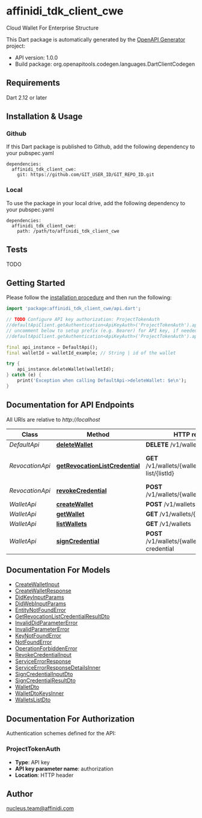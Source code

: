 # affinidi_tdk_client_cwe

Cloud Wallet For Enterprise Structure

This Dart package is automatically generated by the [OpenAPI Generator](https://openapi-generator.tech) project:

- API version: 1.0.0
- Build package: org.openapitools.codegen.languages.DartClientCodegen

## Requirements

Dart 2.12 or later

## Installation & Usage

### Github

If this Dart package is published to Github, add the following dependency to your pubspec.yaml

```
dependencies:
  affinidi_tdk_client_cwe:
    git: https://github.com/GIT_USER_ID/GIT_REPO_ID.git
```

### Local

To use the package in your local drive, add the following dependency to your pubspec.yaml

```
dependencies:
  affinidi_tdk_client_cwe:
    path: /path/to/affinidi_tdk_client_cwe
```

## Tests

TODO

## Getting Started

Please follow the [installation procedure](#installation--usage) and then run the following:

```dart
import 'package:affinidi_tdk_client_cwe/api.dart';

// TODO Configure API key authorization: ProjectTokenAuth
//defaultApiClient.getAuthentication<ApiKeyAuth>('ProjectTokenAuth').apiKey = 'YOUR_API_KEY';
// uncomment below to setup prefix (e.g. Bearer) for API key, if needed
//defaultApiClient.getAuthentication<ApiKeyAuth>('ProjectTokenAuth').apiKeyPrefix = 'Bearer';

final api_instance = DefaultApi();
final walletId = walletId_example; // String | id of the wallet

try {
    api_instance.deleteWallet(walletId);
} catch (e) {
    print('Exception when calling DefaultApi->deleteWallet: $e\n');
}

```

## Documentation for API Endpoints

All URIs are relative to _http://localhost_

| Class           | Method                                                                               | HTTP request                                            | Description                        |
| --------------- | ------------------------------------------------------------------------------------ | ------------------------------------------------------- | ---------------------------------- |
| _DefaultApi_    | [**deleteWallet**](doc//DefaultApi.md#deletewallet)                                  | **DELETE** /v1/wallets/{walletId}                       |
| _RevocationApi_ | [**getRevocationListCredential**](doc//RevocationApi.md#getrevocationlistcredential) | **GET** /v1/wallets/{walletId}/revocation-list/{listId} | Return revocation list credential. |
| _RevocationApi_ | [**revokeCredential**](doc//RevocationApi.md#revokecredential)                       | **POST** /v1/wallets/{walletId}/revoke                  | Revoke Credential.                 |
| _WalletApi_     | [**createWallet**](doc//WalletApi.md#createwallet)                                   | **POST** /v1/wallets                                    |
| _WalletApi_     | [**getWallet**](doc//WalletApi.md#getwallet)                                         | **GET** /v1/wallets/{walletId}                          |
| _WalletApi_     | [**listWallets**](doc//WalletApi.md#listwallets)                                     | **GET** /v1/wallets                                     |
| _WalletApi_     | [**signCredential**](doc//WalletApi.md#signcredential)                               | **POST** /v1/wallets/{walletId}/sign-credential         |

## Documentation For Models

- [CreateWalletInput](doc//CreateWalletInput.md)
- [CreateWalletResponse](doc//CreateWalletResponse.md)
- [DidKeyInputParams](doc//DidKeyInputParams.md)
- [DidWebInputParams](doc//DidWebInputParams.md)
- [EntityNotFoundError](doc//EntityNotFoundError.md)
- [GetRevocationListCredentialResultDto](doc//GetRevocationListCredentialResultDto.md)
- [InvalidDidParameterError](doc//InvalidDidParameterError.md)
- [InvalidParameterError](doc//InvalidParameterError.md)
- [KeyNotFoundError](doc//KeyNotFoundError.md)
- [NotFoundError](doc//NotFoundError.md)
- [OperationForbiddenError](doc//OperationForbiddenError.md)
- [RevokeCredentialInput](doc//RevokeCredentialInput.md)
- [ServiceErrorResponse](doc//ServiceErrorResponse.md)
- [ServiceErrorResponseDetailsInner](doc//ServiceErrorResponseDetailsInner.md)
- [SignCredentialInputDto](doc//SignCredentialInputDto.md)
- [SignCredentialResultDto](doc//SignCredentialResultDto.md)
- [WalletDto](doc//WalletDto.md)
- [WalletDtoKeysInner](doc//WalletDtoKeysInner.md)
- [WalletsListDto](doc//WalletsListDto.md)

## Documentation For Authorization

Authentication schemes defined for the API:

### ProjectTokenAuth

- **Type**: API key
- **API key parameter name**: authorization
- **Location**: HTTP header

## Author

nucleus.team@affinidi.com
